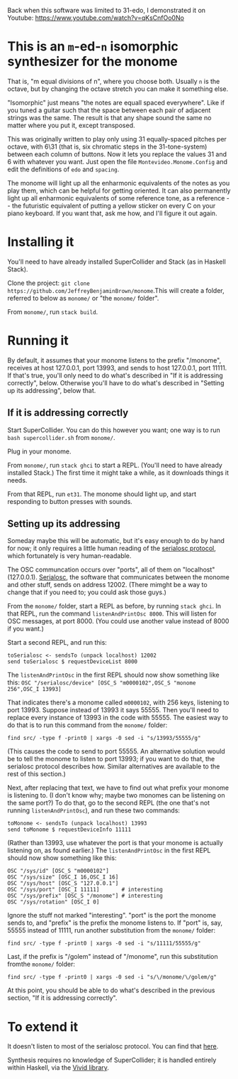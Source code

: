 Back when this software was limited to 31-edo, I demonstrated it on Youtube:
https://www.youtube.com/watch?v=qKsCnfOo0No


# This is an `m`-ed-`n` isomorphic synthesizer for the monome

That is, "m equal divisions of n", where you choose both. Usually `n` is the octave, but by changing the octave stretch you can make it something else.

"Isomorphic" just means "the notes are equall spaced everywhere". Like if you tuned a guitar such that the space between each pair of adjacent strings was the same. The result is that any shape sound the same no matter where you put it, except transposed.

This was originally written to play only using 31 equally-spaced pitches per octave,
with 6\31 (that is, six chromatic steps in the 31-tone-system) between each column of buttons.
Now it lets you replace the values 31 and 6 with whatever you want.
Just open the file `Montevideo.Monome.Config` and edit the definitions of `edo` and `spacing`.

The monome will light up all the enharmonic equivalents of the notes as you play them, which can be helpful for getting oriented. It can also permanently light up all enharmonic equivalents of some reference tone, as a reference -- the futuristic equivalent of putting a yellow sticker on every C on your piano keyboard. If you want that, ask me how, and I'll figure it out again.


# Installing it

You'll need to have already installed SuperCollider and Stack
(as in Haskell Stack).

Clone the project: `git clone https://github.com/JeffreyBenjaminBrown/monome`.This will create a folder,
referred to below as `monome/` or "the `monome/` folder".

From `monome/`, run `stack build`.


# Running it

By default, it assumes that your monome listens to the prefix "/monome",
receives at host 127.0.0.1, port 13993, and sends to host 127.0.0.1,
port 11111. If that's true, you'll only need to do what's described in
"If it is addressing correctly", below.
Otherwise you'll have to do what's described in
"Setting up its addressing", below that.


## If it is addressing correctly

Start SuperCollider. You can do this however you want;
one way is to run `bash supercollider.sh` from `monome/`.

Plug in your monome.

From `monome/`, run `stack ghci` to start a REPL.
(You'll need to have already installed Stack.)
The first time it might take a while, as it downloads things it needs.

From that REPL, run `et31`. The monome should light up,
and start responding to button presses with sounds.


## Setting up its addressing

Someday maybe this will be automatic,
but it's easy enough to do by hand for now;
it only requires a little human reading of the
[serialosc protocol](https://monome.org/docs/osc/),
which fortunately is very human-readable.

The OSC communcation occurs over "ports",
all of them on "localhost" (127.0.0.1).
[Serialosc](https://github.com/monome/serialosc),
the software that communicates between the monome and other stuff,
sends on address 12002. (There mimght be a way to change that if you need to;
you could ask those guys.)

From the `monome/` folder, start a REPL as before, by running `stack ghci`.
In that REPL, run the command `listenAndPrintOsc 8000`.
This will listen for OSC messages, at port 8000.
(You could use another value instead of 8000 if you want.)

Start a second REPL, and run this:
```
toSerialosc <- sendsTo (unpack localhost) 12002
send toSerialosc $ requestDeviceList 8000
```

The `listenAndPrintOsc` in the first REPL should now show something like this:
`OSC "/serialosc/device" [OSC_S "m0000102",OSC_S "monome 256",OSC_I 13993]`

That indicates there's a monome called `m0000102`, with 256 keys,
listening to port 13993. Suppose instead of 13993 it says 55555.
Then you'll need to replace every instance of 13993 in the code with 55555.
The easiest way to do that is to run this command from the `monome/` folder:
```
find src/ -type f -print0 | xargs -0 sed -i "s/13993/55555/g"
```

(This causes the code to send to port 55555.
An alternative solution would be to tell the monome to listen to port 13993;
if you want to do that, the serialosc protocol describes how.
Similar alternatives are available to the rest of this section.)

Next, after replacing that text,
we have to find out what prefix your monome is listening to.
(I don't know why; maybe two monomes can be listening on the same port?)
To do that, go to the second REPL (the one that's not running
`listenAndPrintOsc`), and run these two commands:
```
toMonome <- sendsTo (unpack localhost) 13993
send toMonome $ requestDeviceInfo 11111
```

(Rather than 13993,
use whatever the port is that your monome is actually listening on,
as found earlier.) The `listenAndPrintOsc`
in the first REPL should now show something like this:
```
OSC "/sys/id" [OSC_S "m0000102"]
OSC "/sys/size" [OSC_I 16,OSC_I 16]
OSC "/sys/host" [OSC_S "127.0.0.1"]
OSC "/sys/port" [OSC_I 11111]       # interesting
OSC "/sys/prefix" [OSC_S "/monome"] # interesting
OSC "/sys/rotation" [OSC_I 0]
```

Ignore the stuff not marked "interesting".
"port" is the port the monome sends to,
and "prefix" is the prefix the monome listens to. If "port" is, say,
55555 instead of 11111, run another substitution from the `monome/` folder:
```
find src/ -type f -print0 | xargs -0 sed -i "s/11111/55555/g"
```

Last, if the prefix is "/golem" instead of "/monome",
run this substitution fromthe `monome/` folder:
```
find src/ -type f -print0 | xargs -0 sed -i "s/\/monome/\/golem/g"
```

At this point,
you should be able to do what's described in the previous section,
"If it is addressing correctly".


# To extend it

It doesn't listen to most of the serialosc protocol.
You can find that [here](https://monome.org/docs/osc/).

Synthesis requires no knowledge of SuperCollider;
it is handled entirely within Haskell,
via the [Vivid library](http://hackage.haskell.org/package/vivid).
